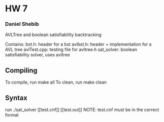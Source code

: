 # HW 7
### Daniel Shebib

AVLTree and boolean satisfiability backtracking

Contains:
bst.h: header for a bst
avlbst.h: header + implementation for a AVL tree
avlTest.cpp: testing file for avltree.h
sat_solver: boolean satisfiability solver, uses avltree

## Compiling
To compile, run make all
To clean, run make clean

## Syntax
run ./sat_solver [[test.cnf]] [[test.out]]
NOTE: test.cnf must be in the correct format
